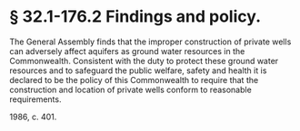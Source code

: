 # § 32.1-176.2 Findings and policy.

<p>The General Assembly finds that the improper construction of private wells can adversely affect aquifers as ground water resources in the Commonwealth. Consistent with the duty to protect these ground water resources and to safeguard the public welfare, safety and health it is declared to be the policy of this Commonwealth to require that the construction and location of private wells conform to reasonable requirements.</p><p>1986, c. 401.</p>